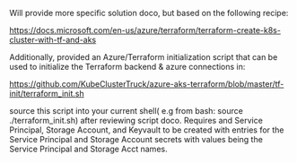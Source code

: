 Will provide more specific solution doco, but based on the following recipe:

https://docs.microsoft.com/en-us/azure/terraform/terraform-create-k8s-cluster-with-tf-and-aks

Additionally, provided an Azure/Terraform initialization script that can be used to initialize the Terraform backend & azure connections in:

https://github.com/KubeClusterTruck/azure-aks-terraform/blob/master/tf-init/terraform_init.sh

source this script into your current shell( e.g from bash:  source ./terraform_init.sh) after reviewing script doco.  Requires and Service Principal, Storage Account, and Keyvault to be created with entries for the Service Principal and Storage Account secrets with values being the Service Principal and Storage Acct names.

